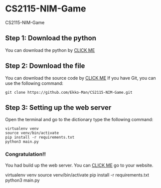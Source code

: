 # CS2115-NIM-Game
CS2115-NIM-Game

## Step 1: Download the python
You can download the python by [CLICK ME](https://www.python.org/downloads/)

## Step 2: Download the file
You can download the source code by [CLICK ME](https://github.com/Ekko-Man/CS2115-NIM-Game/archive/main.zip)
If you have Git, you can use the following command:
```
git clone https://github.com/Ekko-Man/CS2115-NIM-Game.git
```

## Step 3: Setting up the web server
Open the terminal and go to the dictionary type the following command:
```
virtualenv venv
source venv/bin/activate
pip install -r requirements.txt
python3 main.py
```

### Congratulation!!
You had build up the web server. You can [CLICK ME](http://127.0.0.1:8080/) go to your website.




virtualenv venv
source venv/bin/activate
pip install -r requirements.txt
python3 main.py